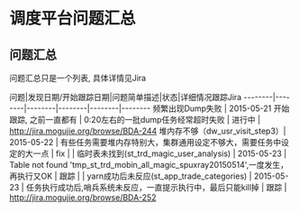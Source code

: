 # 调度平台问题汇总


## 问题汇总

问题汇总只是一个列表, 具体详情见Jira

问题|发现日期/开始跟踪日期|问题简单描述|状态|详细情况跟踪Jira
--------|--------|--------|--------|--------|--------
频繁出现Dump失败 | 2015-05-21 开始跟踪, 之前一直都有 | 0:20左右的一批dump任务经常超时失败 | 进行中 | http://jira.mogujie.org/browse/BDA-244
堆内存不够（dw_usr_visit_step3）| 2015-05-22 | 有些任务需要堆内存特别大，集群通用设定不够大，需要任务中设定的大一点 | fix |  |
临时表未找到(st_trd_magic_user_analysis)  | 2015-05-23 | Table not found 'tmp_st_trd_mobin_all_magic_spuxray20150514',一度发生，再执行又OK | 跟踪  |  |
yarn成功后未反应(st_app_trade_categories)  | 2015-05-23 | 任务执行成功后,哨兵系统未反应，一直提示执行中，最后只能kill掉 | 跟踪  | http://jira.mogujie.org/browse/BDA-252



